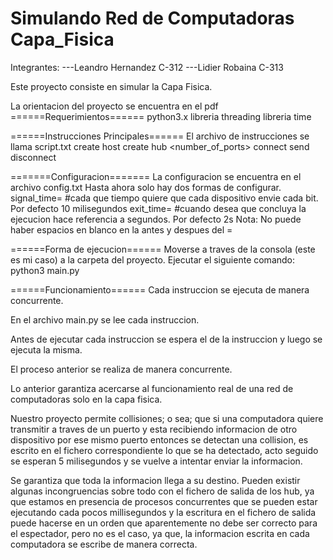# Simulando Red de Computadoras Capa_Fisica

Integrantes:
---Leandro Hernandez C-312
---Lidier Robaina C-313

Este proyecto consiste en simular la Capa Fisica.

La orientacion del proyecto se encuentra en el pdf
======Requerimientos======
python3.x
libreria threading
libreria time

======Instrucciones Principales======
El archivo de instrucciones se llama script.txt
<time> create host <name>
<time> create hub <name> <number_of_ports>
<time> connect <port1> <port2>
<time> send <port> <data>
<time> disconnect <port>

=======Configuracion=======
La configuracion se encuentra en el archivo config.txt
Hasta ahora solo hay dos formas de configurar.
signal_time=<time> #cada que tiempo quiere que cada dispositivo envie cada bit. Por defecto 10 milisegundos
exit_time=<time> #cuando desea que concluya la ejecucion <time> hace referencia a segundos. Por defecto 2s
Nota: No puede haber espacios en blanco en la antes y despues del =

======Forma de ejecucion======
Moverse a traves de la consola (este es mi caso) a la carpeta del proyecto.
Ejecutar el siguiente comando:
python3 main.py

======Funcionamiento======
Cada instruccion se ejecuta de manera concurrente. 

En el archivo main.py se lee cada instruccion.

Antes de ejecutar cada instruccion se espera el <time> de la instruccion y luego se ejecuta la misma.

El proceso anterior se realiza de manera concurrente.

Lo anterior garantiza acercarse al funcionamiento real de una red de computadoras solo en la capa fisica.

Nuestro proyecto permite collisiones; o sea; que si una computadora quiere transmitir a traves de un puerto y esta recibiendo informacion de otro dispositivo por ese mismo puerto entonces se detectan una collision, es escrito en el fichero correspondiente lo que se ha detectado, acto seguido se esperan 5 milisegundos y se vuelve a intentar enviar la informacion.

Se garantiza que toda la informacion llega a su destino. Pueden existir algunas incongruencias sobre todo con el fichero de salida de los hub, ya que estamos en presencia de procesos concurrentes que se pueden estar ejecutando cada pocos millisegundos y la escritura en el fichero de salida puede hacerse en un orden que aparentemente no debe ser correcto para el espectador, pero no es el caso, ya que, la informacion escrita en cada computadora se escribe de manera correcta.








